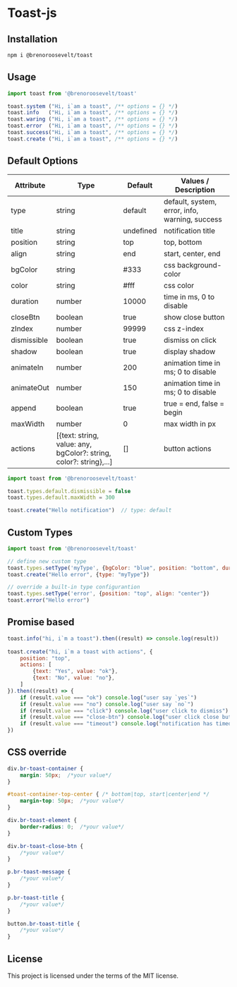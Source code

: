 # Toast-js

## Installation
```bash
npm i @brenoroosevelt/toast
```

## Usage
```js
import toast from '@brenoroosevelt/toast'

toast.system ("Hi, i`am a toast", /** options = {} */) 
toast.info   ("Hi, i`am a toast", /** options = {} */)
toast.waring ("Hi, i`am a toast", /** options = {} */)
toast.error  ("Hi, i`am a toast", /** options = {} */)
toast.success("Hi, i`am a toast", /** options = {} */)
toast.create ("Hi, i`am a toast", /** options = {} */)
```

## Default Options
| Attribute   | Type                                                               | Default   | Values / Description                           |
|-------------|--------------------------------------------------------------------|-----------|------------------------------------------------|
| type        | string                                                             | default   | default, system, error, info, warning, success |
| title       | string                                                             | undefined | notification title                             |
| position    | string                                                             | top       | top, bottom                                    |
| align       | string                                                             | end       | start, center, end                             |
| bgColor     | string                                                             | #333      | css background-color                           |
| color       | string                                                             | #fff      | css color                                      |
| duration    | number                                                             | 10000     | time in ms, 0 to disable                       |
| closeBtn    | boolean                                                            | true      | show close button                              |
| zIndex      | number                                                             | 99999     | css z-index                                    |
| dismissible | boolean                                                            | true      | dismiss on click                               |
| shadow      | boolean                                                            | true      | display shadow                                 |
| animateIn   | number                                                             | 200       | animation time in ms; 0 to disable             |
| animateOut  | number                                                             | 150       | animation time in ms; 0 to disable             |
| append      | boolean                                                            | true      | true = end, false = begin                      |
| maxWidth    | number                                                             | 0         | max width in px                                |
| actions     | [{text: string, value: any, bgColor?: string, color?: string},...] | []        | button actions                                 |

```js
import toast from '@brenoroosevelt/toast'

toast.types.default.dismissible = false
toast.types.default.maxWidth = 300

toast.create("Hello notification")  // type: default
```

## Custom Types
```js
import toast from '@brenoroosevelt/toast'

// define new custom type
toast.types.setType('myType', {bgColor: "blue", position: "bottom", duration: 3000})
toast.create("Hello error", {type: "myType"})

// override a built-in type configurantion
toast.types.setType('error', {position: "top", align: "center"})
toast.error("Hello error")
```

## Promise based
```js
toast.info("hi, i`m a toast").then((result) => console.log(result))
    
toast.create("hi, i`m a toast with actions", {
    position: "top",
    actions: [
        {text: "Yes", value: "ok"},
        {text: "No", value: "no"},
    ]
}).then((result) => {
    if (result.value === "ok") console.log("user say `yes`")
    if (result.value === "no") console.log("user say `no`")
    if (result.value === "click") console.log("user click to dismiss")
    if (result.value === "close-btn") console.log("user click close button")
    if (result.value === "timeout") console.log("notification has timed out")
})
```

## CSS override
```css
div.br-toast-container {
    margin: 50px;  /*your value*/
}

#toast-container-top-center { /* bottom|top, start|center|end */
    margin-top: 50px;  /*your value*/
}

div.br-toast-element {
    border-radius: 0;  /*your value*/
}

div.br-toast-close-btn {
    /*your value*/
}

p.br-toast-message {
    /*your value*/
}

p.br-toast-title {
    /*your value*/
}

button.br-toast-title {
    /*your value*/
}
```

## License
This project is licensed under the terms of the MIT license.

